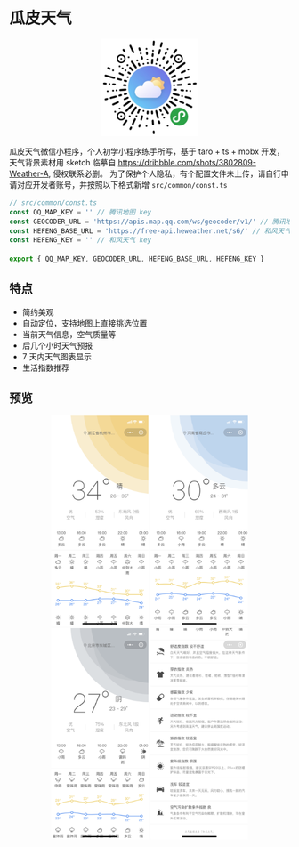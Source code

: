 # 瓜皮天气

<p align="center">
  <img src="./screenshot/gh_3cc3c3064657_430.jpg" width="175">
</p>

瓜皮天气微信小程序，个人初学小程序练手所写，基于 taro + ts + mobx 开发，天气背景素材用 sketch 临摹自 https://dribbble.com/shots/3802809-Weather-A, 侵权联系必删。
为了保护个人隐私，有个配置文件未上传，请自行申请对应开发者账号，并按照以下格式新增 `src/common/const.ts`

```typescript
// src/common/const.ts
const QQ_MAP_KEY = '' // 腾讯地图 key
const GEOCODER_URL = 'https://apis.map.qq.com/ws/geocoder/v1/' // 腾讯地图逆地址解析 url
const HEFENG_BASE_URL = 'https://free-api.heweather.net/s6/' // 和风天气 base url
const HEFENG_KEY = '' // 和风天气 key

export { QQ_MAP_KEY, GEOCODER_URL, HEFENG_BASE_URL, HEFENG_KEY }
```

## 特点

- 简约美观
- 自动定位，支持地图上直接挑选位置
- 当前天气信息，空气质量等
- 后几个小时天气预报
- 7 天内天气图表显示
- 生活指数推荐

## 预览

<p align="center">
  <img src="./screenshot/IMG_1444.PNG" width="175">
  <img src="./screenshot/IMG_1446.PNG" width="175">
  <img src="./screenshot/IMG_1447.PNG" width="175">
  <img src="./screenshot/IMG_1445.PNG" width="175">
</p>
